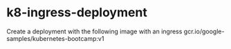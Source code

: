 # k8-ingress-deployment
Create a deployment with the following image with an ingress  gcr.io/google-samples/kubernetes-bootcamp:v1
